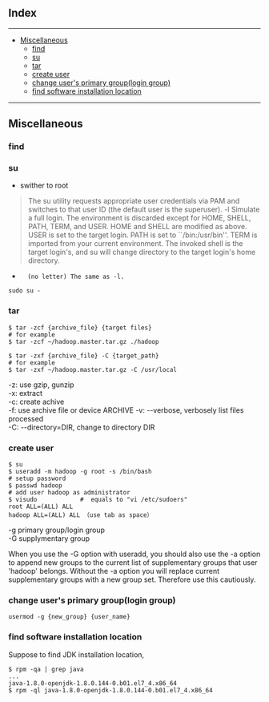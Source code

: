 ## Index
___

* [Miscellaneous](#miscellaneous)
    - [find](#find)
    - [su](#su)
    - [tar](#tar)
    - [create user](#create-user)
    - [change user's primary group(login group)](#change-users-primary-grouplogin-group)
    - [find software installation location](#find-software-installation-location)

___


## Miscellaneous
### find


### su
* swither to root

>The su utility requests appropriate user credentials via PAM and switches to that user ID (the default user is the superuser).
-l      Simulate a full login.  The environment is discarded except for HOME, SHELL, PATH, TERM, and USER.  HOME and SHELL are modified as above.  USER is set to the target login.  PATH is set to ``/bin:/usr/bin''.  TERM is imported from your current environment.  The invoked shell is the target login's, and su will change directory to the target login's home directory.
-       (no letter) The same as -l.

```shell
sudo su -
```

### tar

```shell
$ tar -zcf {archive_file} {target files}
# for example
$ tar -zcf ~/hadoop.master.tar.gz ./hadoop

$ tar -zxf {archive_file} -C {target_path}
# for example
$ tar -zxf ~/hadoop.master.tar.gz -C /usr/local
```
-z:     use gzip, gunzip  
-x:     extract  
-c:     create achive  
-f:     use archive file or device ARCHIVE
-v:     --verbose, verbosely list files processed  
-C:     --directory=DIR, change to directory DIR


### create user
```shell
$ su
$ useradd -m hadoop -g root -s /bin/bash
# setup password
$ passwd hadoop 
# add user hadoop as administrator
$ visudo            #  equals to "vi /etc/sudoers"
root ALL=(ALL) ALL 
hadoop ALL=(ALL) ALL （use tab as space）
```

-g primary group/login group  
-G supplymentary group  

When you use the -G option with useradd, you should also use the -a option to append new groups to the current list of supplementary groups that user 'hadoop' belongs. Without the -a option you will replace current supplementary groups with a new group set. Therefore use this cautiously.

### change user's primary group(login group)
```shell
usermod -g {new_group} {user_name}
```

### find software installation location
Suppose to find JDK installation location, 
```shell
$ rpm -qa | grep java
...
java-1.8.0-openjdk-1.8.0.144-0.b01.el7_4.x86_64
$ rpm -ql java-1.8.0-openjdk-1.8.0.144-0.b01.el7_4.x86_64
```


